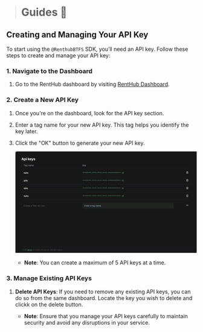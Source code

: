 > # Guides 📑

## Creating and Managing Your API Key

To start using the `@RenthubBTFS` SDK, you’ll need an API key. Follow these steps to create and manage your API key:

### 1. Navigate to the Dashboard

1. Go to the RentHub dashboard by visiting [RentHub Dashboard](https://renthub.cloud/app/api).

### 2. Create a New API Key

1. Once you're on the dashboard, look for the API key section.
2. Enter a tag name for your new API key. This tag helps you identify the key later.
3. Click the "OK" button to generate your new API key.

   ![Create API Key](public/api-key.png) 

   - **Note**: You can create a maximum of 5 API keys at a time.

### 3. Manage Existing API Keys

1. **Delete API Keys**: If you need to remove any existing API keys, you can do so from the same dashboard. Locate the key you wish to delete and clickk on the delete button.

   - **Note**: Ensure that you manage your API keys carefully to maintain security and avoid any disruptions in your service.


